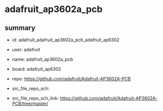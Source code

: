 # adafruit_ap3602a_pcb
 
## summary 
* id: adafruit_adafruit_ap3602a_pcb_adafruit_ap6302
* user: adafruit
* name: adafruit_ap3602a_pcb
* board: adafruit_ap6302
* repo: https://github.com/adafruit/Adafruit-AP3602A-PCB



* src_file_repo_sch: 
* src_file_repo_sch_link: https://github.com/adafruit/Adafruit-AP3602A-PCB/tree/master/




